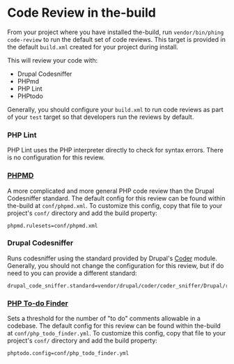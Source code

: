 # Code Review in the-build

From your project where you have installed the-build, run `vendor/bin/phing code-review` to run the default set of code reviews. This target is provided in the default `build.xml` created for your project during install.

This will review your code with:

* Drupal Codesniffer
* PHPmd
* PHP Lint
* PHPtodo

Generally, you should configure your `build.xml` to run code reviews as part of your `test` target so that developers run the reviews by default.

### PHP Lint

PHP Lint uses the PHP interpreter directly to check for syntax errors. There is no configuration for this review.

### [PHPMD](https://phpmd.org/)

A more complicated and more general PHP code review than the Drupal Codesniffer standard. The default config for this review can be found within the-build at `conf/phpmd.xml`. To customize this config, copy that file to your project's `conf/` directory and add the build property:

```
phpmd.rulesets=conf/phpmd.xml
```

### Drupal Codesniffer

Runs codesniffer using the standard provided by Drupal's [Coder](https://www.drupal.org/project/coder) module. Generally, you should not change the configuration for this review, but if do need to you can provide a different standard:

```
drupal_code_sniffer.standard=vendor/drupal/coder/coder_sniffer/Drupal/ruleset.xml
```

### [PHP To-do Finder](https://github.com/nilportugues/php-todo-finder)

Sets a threshold for the number of "to do" comments allowable in a codebase. The default config for this review can be found within the-build at `conf/php_todo_finder.yml`. To customize this config, copy that file to your project's `conf/` directory and add the build property:

```
phptodo.config=conf/php_todo_finder.yml
```

